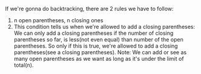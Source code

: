 If we're gonna do backtracking, there are 2 rules we have to follow:
1. n open parentheses, n closing ones
2. This condition tells us when we're allowed to add a closing parentheses: We can only add a closing parentheses 
if the number of closing parentheses so far, is less(not even equal) than number of the open parentheses. So only if this is true, we're allowed to
add a closing parentheses(see a closing parentheses). Note: We can add or see as many open parentheses as we want as long as it's
under the limit of total(n).